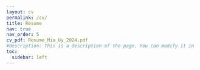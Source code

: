 ```yaml
---
layout: cv
permalink: /cv/
title: Resume
nav: true
nav_order: 5
cv_pdf: Resume_Mia_Uy_2024.pdf
#description: This is a description of the page. You can modify it in '_pages/cv.md'. You can also change or remove the top pdf download button.
toc:
  sidebar: left
---
```

